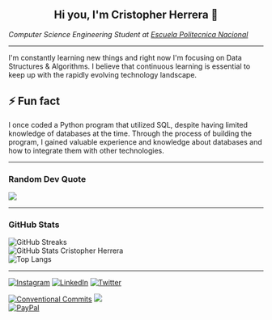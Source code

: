 <!-- Presentation -->
<h2 align="center">
  Hi you, I'm Cristopher Herrera 🚀
</h2>

<!-- Roles -->
*Computer Science Engineering Student at [Escuela Politecnica Nacional](https://www.epn.edu.ec/)*

---

I'm constantly learning new things and right now I'm focusing on Data Structures & Algorithms. I believe that continuous learning is essential to keep up with the rapidly evolving technology landscape.

## ⚡ Fun fact

I once coded a Python program that utilized SQL, despite having limited knowledge of databases at the time. Through the process of building the program, I gained valuable experience and knowledge about databases and how to integrate them with other technologies.

---

### Random Dev Quote

![](https://quotes-github-readme.vercel.app/api?type=horizontal&theme=tokyonight)

---

### GitHub Stats

![GitHub Streaks](https://github-readme-streak-stats.herokuapp.com/?user=cristoxdxd&layout=compact&langs_count=10&count_private=true,issues&show_icons=true&show_owner=true&theme=tokyonight)  
![GitHub Stats Cristopher Herrera](https://github-readme-stats.vercel.app/api?username=cristoxdxd&count_private=true,issues&show_icons=true&show_owner=true&theme=tokyonight)  
![Top Langs](https://github-readme-stats.vercel.app/api/top-langs?username=cristoxdxd&layout=compact&langs_count=10&count_private=true,issues&show_icons=true&show_owner=true&theme=tokyonight)

---

[![Instagram](https://img.shields.io/badge/Instagram-%23E4405F.svg?logo=Instagram&logoColor=white)](https://instagram.com/cristo.dev) [![LinkedIn](https://img.shields.io/badge/LinkedIn-%230077B5.svg?logo=linkedin&logoColor=white)](https://linkedin.com/in/cristoxdxd) [![Twitter](https://img.shields.io/badge/Twitter-%231DA1F2.svg?logo=Twitter&logoColor=white)](https://twitter.com/cristoxdxd_tw) 

[![Conventional Commits](https://img.shields.io/badge/Conventional%20Commits-1.0.0-yellow.svg)](https://conventionalcommits.org) [![](https://visitcount.itsvg.in/api?id=cristoxdxd&icon=0&color=0)](https://visitcount.itsvg.in) <!-- ![Visitors](https://visitor-badge.glitch.me/badge?page_id=cristoxdxd.cristoxdxd) -->  
[![PayPal](https://img.shields.io/badge/PayPal-00457C?style=for-the-badge&logo=paypal&logoColor=white)](https://paypal.me/cristoxdxd) 
